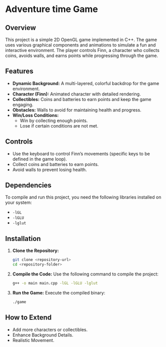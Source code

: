 # Adventure time Game

## Overview
This project is a simple 2D OpenGL game implemented in C++. The game uses various graphical components and animations to simulate a fun and interactive environment. The player controls Finn, a character who collects coins, avoids walls, and earns points while progressing through the game.

## Features
- **Dynamic Background:** A multi-layered, colorful backdrop for the game environment.
- **Character (Finn):** Animated character with detailed rendering.
- **Collectibles:** Coins and batteries to earn points and keep the game engaging.
- **Obstacles:** Walls to avoid for maintaining health and progress.
- **Win/Loss Conditions:**
  - Win by collecting enough points.
  - Lose if certain conditions are not met.

## Controls
- Use the keyboard to control Finn’s movements (specific keys to be defined in the game loop).
- Collect coins and batteries to earn points.
- Avoid walls to prevent losing health.

## Dependencies
To compile and run this project, you need the following libraries installed on your system:
- `-lGL`
- `-lGLU`
- `-lglut`

## Installation
1. **Clone the Repository:**
   ```bash
   git clone <repository-url>
   cd <repository-folder>
   ```

2. **Compile the Code:**
   Use the following command to compile the project:
   ```bash
   g++ -o main main.cpp -lGL -lGLU -lglut
   ```

3. **Run the Game:**
   Execute the compiled binary:
   ```bash
   ./game
   ```

## How to Extend
- Add more characters or collectibles.
- Enhance Background Details.
- Realistic Movement.

